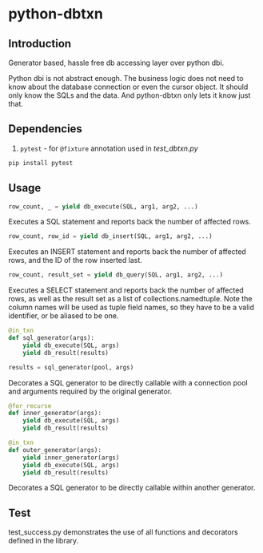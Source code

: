python-dbtxn
============

Introduction
------------
Generator based, hassle free db accessing layer over python dbi.

Python dbi is not abstract enough. The business logic does not need to know about
the database connection or even the cursor object. It should only know the SQLs
and the data. And python-dbtxn only lets it know just that.

Dependencies
------------
1. `pytest` - for `@fixture` annotation used in *test_dbtxn.py*

 ```sh
 pip install pytest
 ```

Usage
-----
```python
row_count, _ = yield db_execute(SQL, arg1, arg2, ...)
```

Executes a SQL statement and reports back the number of affected rows.

```python
row_count, row_id = yield db_insert(SQL, arg1, arg2, ...)
```

Executes an INSERT statement and reports back the number of affected rows, and
the ID of the row inserted last.

```python
row_count, result_set = yield db_query(SQL, arg1, arg2, ...)
```

Executes a SELECT statement and reports back the number of affected rows, as well
as the result set as a list of collections.namedtuple. Note the column names will
be used as tuple field names, so they have to be a valid identifier, or be
aliased to be one.

```python
@in_txn
def sql_generator(args):
    yield db_execute(SQL, args)
    yield db_result(results)

results = sql_generator(pool, args)
```

Decorates a SQL generator to be directly callable with a connection pool and
arguments required by the original generator.

```python
@for_recurse
def inner_generator(args):
    yield db_execute(SQL, args)
    yield db_result(results)

@in_txn
def outer_generator(args):
    yield inner_generator(args)
    yield db_execute(SQL, args)
    yield db_result(results)
```

Decorates a SQL generator to be directly callable within another generator.

Test
----
test_success.py demonstrates the use of all functions and decorators defined in
the library.
